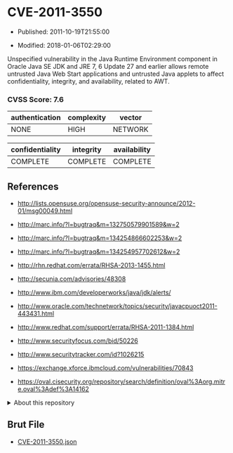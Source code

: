 # CVE-2011-3550

- Published: 2011-10-19T21:55:00

- Modified: 2018-01-06T02:29:00

Unspecified vulnerability in the Java Runtime Environment component in Oracle Java SE JDK and JRE 7, 6 Update 27 and earlier allows remote untrusted Java Web Start applications and untrusted Java applets to affect confidentiality, integrity, and availability, related to AWT.

### CVSS Score: **7.6**

| authentication | complexity | vector |
| --- | --- | --- |
| NONE | HIGH | NETWORK |

| confidentiality | integrity | availability |
| --- | --- | --- |
| COMPLETE | COMPLETE | COMPLETE |

## References

* http://lists.opensuse.org/opensuse-security-announce/2012-01/msg00049.html

* http://marc.info/?l=bugtraq&m=132750579901589&w=2

* http://marc.info/?l=bugtraq&m=134254866602253&w=2

* http://marc.info/?l=bugtraq&m=134254957702612&w=2

* http://rhn.redhat.com/errata/RHSA-2013-1455.html

* http://secunia.com/advisories/48308

* http://www.ibm.com/developerworks/java/jdk/alerts/

* http://www.oracle.com/technetwork/topics/security/javacpuoct2011-443431.html

* http://www.redhat.com/support/errata/RHSA-2011-1384.html

* http://www.securityfocus.com/bid/50226

* http://www.securitytracker.com/id?1026215

* https://exchange.xforce.ibmcloud.com/vulnerabilities/70843

* https://oval.cisecurity.org/repository/search/definition/oval%3Aorg.mitre.oval%3Adef%3A14162

<details>
<summary>About this repository</summary> 

  This repository is part of the project [Live Hack CVE](https://github.com/Live-Hack-CVE). Main website can be found [www.live-hack.org](https://www.live-hack.org) 
  
  Made by [Sn0wAlice](https://github.com/Sn0wAlice) for the people that care about security and need to have a feed of the latest CVEs. Hope you enjoy it, don't forget to star the repo and follow me on [Twitter](https://twitter.com/Sn0wAlice) and [Github](https://github.com/Sn0wAlice). And that is my [personnal website](https://www.alice-snow.me/)

  - [Home Page](https://github.com/Live-Hack-CVE)
  - [Framework](https://github.com/Live-Hack-CVE/cve-framework)
  - [CVE database](https://github.com/Live-Hack-CVE/full_database)
  - [Changelog](https://github.com/Live-Hack-CVE/Changelog)
</details>

## Brut File

* [CVE-2011-3550.json](https://raw.githubusercontent.com/Live-Hack-CVE/full_database/main/cves/2011/CVE-2011-3550.json)


